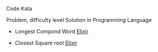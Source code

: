 Code Kata

Problem, difficulty level
Solution in Programming Language

- Longest Compond Word
[Elixir](longest_compound_word/elixir/)

- Closest Square root
[Elixir](closest_square_root/elixir/)
